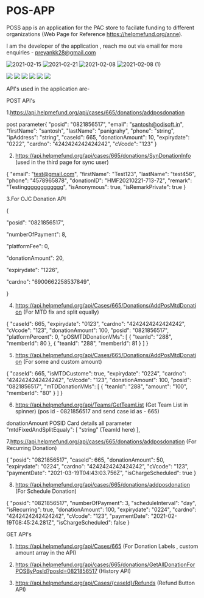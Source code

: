 # POS-APP
POSS app is an application for the PAC store to facilate funding to different organizations (Web Page for Reference https://helpmefund.org/anne).

I am the developer of the application , reach me out via email for more enquiries - preyankk28@gmail.com

![2021-02-15](https://user-images.githubusercontent.com/72382646/111074320-7723ce80-8508-11eb-99de-d152e5f79194.jpg)
![2021-02-21](https://user-images.githubusercontent.com/72382646/111074323-78ed9200-8508-11eb-9ff1-d092df7ea791.jpg)
![2021-02-08](https://user-images.githubusercontent.com/72382646/111074325-79862880-8508-11eb-8e74-a42c23fa355d.jpg)
![2021-02-08 (1)](https://user-images.githubusercontent.com/72382646/111074326-7a1ebf00-8508-11eb-88e7-7a42b51c2cb3.jpg)



![](https://img.shields.io/badge/Code-JAVA-informational?style=flat&logo=<POS>&logoColor=white&color=2bbc8a)
![](https://img.shields.io/badge/API-RETROFIT-informational?style=flat&logo=<POS>&logoColor=white&color=2bbc8a)
![](https://img.shields.io/badge/Editor-IntellijIdea-informational?style=flat&logo=<POS>&logoColor=white&color=2bbc8a)
![](https://img.shields.io/badge/ANDROID-informational?style=flat&logo=<POS>&logoColor=white&color=2bbc8a)
![](https://img.shields.io/badge/VOLLEY-informational?style=flat&logo=<POS>&logoColor=white&color=2bbc8a)
![](https://img.shields.io/badge/MaterialDesign-informational?style=flat&logo=<POS>&logoColor=white&color=2bbc8a)


API's used in the application are-

POST API's

1.https://api.helpmefund.org/api/cases/665/donations/addposdonation

post parameter{
  "posid": "0821856517",
  "email": "santosh@odisoft.in",
  "firstName": "santosh",
  "lastName": "panigrahy",
  "phone": "string",
  "ipAddress": "string",
  "caseId": 665,
  "donationAmount": 10,
  "expirydate": "0222",
  "cardno": "4242424242424242",
  "cVcode": "123"
}

2. https://api.helpmefund.org/api/cases/665/donations/SynDonationInfo (used in the third page for sync user)


 {
  "email": "test@gmail.com",
  "firstName": "Test123",
  "lastName": "test456",
  "phone": "4578965878",
  "donationID": "HMF20210221-713-72",
  "remark": "Testingggggggggggg",
  "isAnonymous": true,
  "isRemarkPrivate": true
}

3.For OJC Donation API


{

  "posid": "0821856517",

   "numberOfPayment": 8,

  "platformFee": 0,

   "donationAmount": 20,

  "expirydate": "1226",

  "cardno": "6900662258537849",

  }
  
  4. https://api.helpmefund.org/api/Cases/665/Donations/AddPosMtdDonation (For MTD fix and split equally)
  
  {
 "caseId": 665,
   "expirydate": "0123",
 "cardno": "4242424242424242",
 "cVcode": "123",
  "donationAmount": 100,
 "posid": "0821856517",
  "platformPercent": 0,
   "pOSMTDDonationVMs": [
   {
     "teanId": "288",
     "memberId": 80
   },
   {
     "teanId": "288",
     "memberId": 81
   }
 ]
}

5.  https://api.helpmefund.org/api/Cases/665/Donations/AddPosMtdDonation (For some and custom amount)

{
 "caseId": 665,
 "isMTDCustome": true,
 "expirydate": "0224",
 "cardno": "4242424242424242",
 "cVcode": "123",
 "donationAmount": 100,
 "posid": "0821856517",
 "mTDDonationVMs": [
   {
     "teanId": "288",
     "amount": "100",
     "memberId": "80"
   }
 ]
}


6. https://api.helpmefund.org/api/Teams/GetTeamList (Get Team List in spinner)
(pos id - 0821856517
and send case id as - 665)

donationAmount
POSID
Card details all parameter
"mtdFixedAndSplitEqualy": [
   "string" (TeamId here)
 ],
 
 
7.https://api.helpmefund.org/api/cases/665/donations/addposdonation (For Recurring Donation)

{
 "posid": "0821856517",
 "caseId": 665,
 "donationAmount": 50,
 "expirydate": "0224",
 "cardno": "4242424242424242",
 "cVcode": "123",
 "paymentDate": "2021-03-19T04:43:03.756Z",
 "isChargeScheduled": true
}

8. https://api.helpmefund.org/api/cases/665/donations/addposdonation (For Schedule Donation)

{
 "posid": "0821856517",
 "numberOfPayment": 3,
 "scheduleInterval": "day",
 "isRecurring": true,
 "donationAmount": 100,
 "expirydate": "0224",
 "cardno": "4242424242424242",
 "cVcode": "123",
 "paymentDate": "2021-02-19T08:45:24.281Z",
 "isChargeScheduled": false
}


GET API's

1. https://api.helpmefund.org/api/Cases/665 (For Donation Labels , custom amount array in the API)

2. https://api.helpmefund.org/api/cases/665/donations/GetAllDonationForPOSByPosId?posId=0821856517 (History API)

3. https://api.helpmefund.org/api/Cases/{caseId}/Refunds (Refund Button API)
